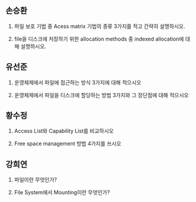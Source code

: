 ## 손승환

1. 파일 보호 기법 중 Acess matrix 기법의 종류 3가지를 적고 간략히 설명하시오.



2. file을 디스크에 저장하기 위한 allocation methods 중 indexed allocation에 대해 설명하시오.


## 유선준

1. 운영체제에서 파일에 접근하는 방식 3가지에 대해 적으시오

2. 운영체제에서 파일을 디스크에 할당하는 방법 3가지와 그 장단점에 대해 적으시오

## 황수정

1. Access List와 Capability List를 비교하시오

2. Free space management 방법 4가지를 쓰시오

## 강희연

1. 파일이란 무엇인가?

2. File System에서 Mounting이란 무엇인가?

